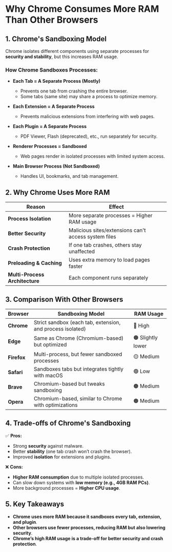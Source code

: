 # Why Chrome Consumes More RAM Than Other Browsers

## 1. Chrome's Sandboxing Model  
Chrome isolates different components using separate processes for **security and stability**, but this increases RAM usage.

### How Chrome Sandboxes Processes:
- **Each Tab = A Separate Process (Mostly)**  
  - Prevents one tab from crashing the entire browser.  
  - Some tabs (same site) may share a process to optimize memory.  

- **Each Extension = A Separate Process**  
  - Prevents malicious extensions from interfering with web pages.  

- **Each Plugin = A Separate Process**  
  - PDF Viewer, Flash (deprecated), etc., run separately for security.  

- **Renderer Processes = Sandboxed**  
  - Web pages render in isolated processes with limited system access.  

- **Main Browser Process (Not Sandboxed)**  
  - Handles UI, bookmarks, and tab management.

## 2. Why Chrome Uses More RAM  

| **Reason** | **Effect** |
|------------|-----------|
| **Process Isolation** | More separate processes = Higher RAM usage |
| **Better Security** | Malicious sites/extensions can't access system files |
| **Crash Protection** | If one tab crashes, others stay unaffected |
| **Preloading & Caching** | Uses extra memory to load pages faster |
| **Multi-Process Architecture** | Each component runs separately |

## 3. Comparison With Other Browsers  

| **Browser**  | **Sandboxing Model** | **RAM Usage** |
|-------------|----------------------|--------------|
| **Chrome**   | Strict sandbox (each tab, extension, and process isolated) | 🔴 High |
| **Edge**     | Same as Chrome (Chromium-based) but optimized | 🟠 Slightly lower |
| **Firefox**  | Multi-process, but fewer sandboxed processes | 🟡 Medium |
| **Safari**   | Sandboxes tabs but integrates tightly with macOS | 🟢 Low |
| **Brave**    | Chromium-based but tweaks sandboxing | 🟠 Medium |
| **Opera**    | Chromium-based, similar to Chrome with optimizations | 🟠 Medium |

## 4. Trade-offs of Chrome's Sandboxing  

✅ **Pros:**
- Strong **security** against malware.
- Better **stability** (one tab crash won’t crash the browser).
- Improved **isolation** for extensions and plugins.

❌ **Cons:**
- **Higher RAM consumption** due to multiple isolated processes.
- Can slow down systems with **low memory (e.g., 4GB RAM PCs)**.
- More background processes = **Higher CPU usage**.

## 5. Key Takeaways  
- **Chrome uses more RAM because it sandboxes every tab, extension, and plugin**.  
- **Other browsers use fewer processes, reducing RAM but also lowering security**.  
- **Chrome’s high RAM usage is a trade-off for better security and crash protection**.  
